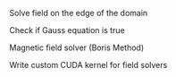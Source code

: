 Solve field on the edge of the domain

Check if Gauss equation is true

Magnetic field solver (Boris Method)

Write custom CUDA kernel for field solvers